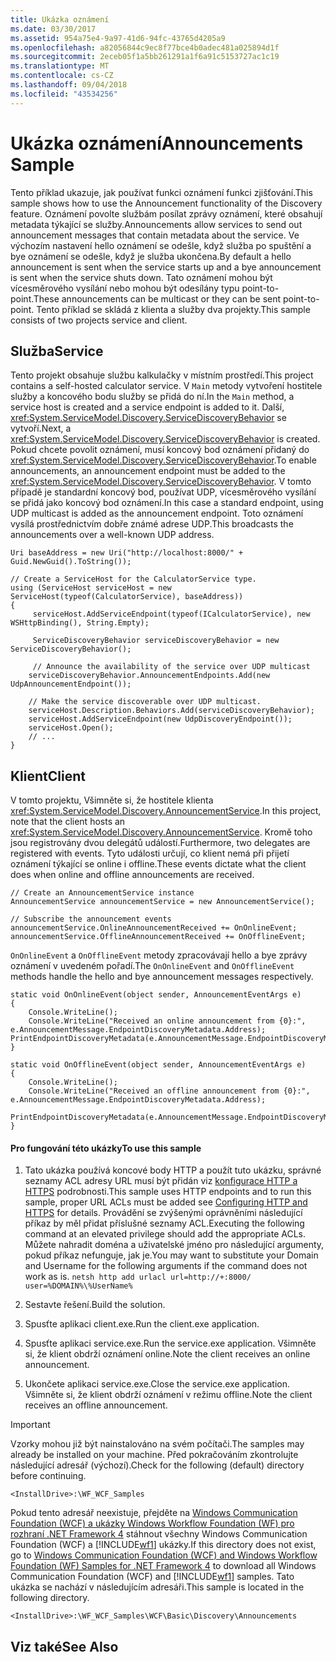 ```yaml
---
title: Ukázka oznámení
ms.date: 03/30/2017
ms.assetid: 954a75e4-9a97-41d6-94fc-43765d4205a9
ms.openlocfilehash: a82056844c9ec8f77bce4b0adec481a025894d1f
ms.sourcegitcommit: 2eceb05f1a5bb261291a1f6a91c5153727ac1c19
ms.translationtype: MT
ms.contentlocale: cs-CZ
ms.lasthandoff: 09/04/2018
ms.locfileid: "43534256"
---
```

# <a name="announcements-sample"></a><span data-ttu-id="a5333-102">Ukázka oznámení</span><span class="sxs-lookup"><span data-stu-id="a5333-102">Announcements Sample</span></span>
<span data-ttu-id="a5333-103">Tento příklad ukazuje, jak používat funkci oznámení funkci zjišťování.</span><span class="sxs-lookup"><span data-stu-id="a5333-103">This sample shows how to use the Announcement functionality of the Discovery feature.</span></span> <span data-ttu-id="a5333-104">Oznámení povolte službám posílat zprávy oznámení, které obsahují metadata týkající se služby.</span><span class="sxs-lookup"><span data-stu-id="a5333-104">Announcements allow services to send out announcement messages that contain metadata about the service.</span></span> <span data-ttu-id="a5333-105">Ve výchozím nastavení hello oznámení se odešle, když služba po spuštění a bye oznámení se odešle, když je služba ukončena.</span><span class="sxs-lookup"><span data-stu-id="a5333-105">By default a hello announcement is sent when the service starts up and a bye announcement is sent when the service shuts down.</span></span> <span data-ttu-id="a5333-106">Tato oznámení mohou být vícesměrového vysílání nebo mohou být odesílány typu point-to-point.</span><span class="sxs-lookup"><span data-stu-id="a5333-106">These announcements can be multicast or they can be sent point-to-point.</span></span> <span data-ttu-id="a5333-107">Tento příklad se skládá z klienta a služby dva projekty.</span><span class="sxs-lookup"><span data-stu-id="a5333-107">This sample consists of two projects service and client.</span></span>  
  
## <a name="service"></a><span data-ttu-id="a5333-108">Služba</span><span class="sxs-lookup"><span data-stu-id="a5333-108">Service</span></span>  
 <span data-ttu-id="a5333-109">Tento projekt obsahuje službu kalkulačky v místním prostředí.</span><span class="sxs-lookup"><span data-stu-id="a5333-109">This project contains a self-hosted calculator service.</span></span> <span data-ttu-id="a5333-110">V `Main` metody vytvoření hostitele služby a koncového bodu služby se přidá do ní.</span><span class="sxs-lookup"><span data-stu-id="a5333-110">In the `Main` method, a service host is created and a service endpoint is added to it.</span></span> <span data-ttu-id="a5333-111">Další, <xref:System.ServiceModel.Discovery.ServiceDiscoveryBehavior> se vytvoří.</span><span class="sxs-lookup"><span data-stu-id="a5333-111">Next, a <xref:System.ServiceModel.Discovery.ServiceDiscoveryBehavior> is created.</span></span> <span data-ttu-id="a5333-112">Pokud chcete povolit oznámení, musí koncový bod oznámení přidaný do <xref:System.ServiceModel.Discovery.ServiceDiscoveryBehavior>.</span><span class="sxs-lookup"><span data-stu-id="a5333-112">To enable announcements, an announcement endpoint must be added to the <xref:System.ServiceModel.Discovery.ServiceDiscoveryBehavior>.</span></span> <span data-ttu-id="a5333-113">V tomto případě je standardní koncový bod, používat UDP, vícesměrového vysílání se přidá jako koncový bod oznámení.</span><span class="sxs-lookup"><span data-stu-id="a5333-113">In this case a standard endpoint, using UDP multicast is added as the announcement endpoint.</span></span> <span data-ttu-id="a5333-114">Toto oznámení vysílá prostřednictvím dobře známé adrese UDP.</span><span class="sxs-lookup"><span data-stu-id="a5333-114">This broadcasts the announcements over a well-known UDP address.</span></span>  
  
```  
Uri baseAddress = new Uri("http://localhost:8000/" + Guid.NewGuid().ToString());  
  
// Create a ServiceHost for the CalculatorService type.  
using (ServiceHost serviceHost = new ServiceHost(typeof(CalculatorService), baseAddress))  
{  
     serviceHost.AddServiceEndpoint(typeof(ICalculatorService), new WSHttpBinding(), String.Empty);  
  
     ServiceDiscoveryBehavior serviceDiscoveryBehavior = new ServiceDiscoveryBehavior();  
  
     // Announce the availability of the service over UDP multicast  
    serviceDiscoveryBehavior.AnnouncementEndpoints.Add(new UdpAnnouncementEndpoint());  
  
    // Make the service discoverable over UDP multicast.  
    serviceHost.Description.Behaviors.Add(serviceDiscoveryBehavior);                  
    serviceHost.AddServiceEndpoint(new UdpDiscoveryEndpoint());  
    serviceHost.Open();  
    // ...  
}  
```  
  
## <a name="client"></a><span data-ttu-id="a5333-115">Klient</span><span class="sxs-lookup"><span data-stu-id="a5333-115">Client</span></span>  
 <span data-ttu-id="a5333-116">V tomto projektu, Všimněte si, že hostitele klienta <xref:System.ServiceModel.Discovery.AnnouncementService>.</span><span class="sxs-lookup"><span data-stu-id="a5333-116">In this project, note that the client hosts an <xref:System.ServiceModel.Discovery.AnnouncementService>.</span></span> <span data-ttu-id="a5333-117">Kromě toho jsou registrovány dvou delegátů událostí.</span><span class="sxs-lookup"><span data-stu-id="a5333-117">Furthermore, two delegates are registered with events.</span></span> <span data-ttu-id="a5333-118">Tyto události určují, co klient nemá při přijetí oznámení týkající se online i offline.</span><span class="sxs-lookup"><span data-stu-id="a5333-118">These events dictate what the client does when online and offline announcements are received.</span></span>  
  
```  
// Create an AnnouncementService instance  
AnnouncementService announcementService = new AnnouncementService();  
  
// Subscribe the announcement events  
announcementService.OnlineAnnouncementReceived += OnOnlineEvent;  
announcementService.OfflineAnnouncementReceived += OnOfflineEvent;  
```  
  
 <span data-ttu-id="a5333-119">`OnOnlineEvent` a `OnOfflineEvent` metody zpracovávají hello a bye zprávy oznámení v uvedeném pořadí.</span><span class="sxs-lookup"><span data-stu-id="a5333-119">The `OnOnlineEvent` and `OnOfflineEvent` methods handle the hello and bye announcement messages respectively.</span></span>  
  
```  
static void OnOnlineEvent(object sender, AnnouncementEventArgs e)  
{  
    Console.WriteLine();              
    Console.WriteLine("Received an online announcement from {0}:", e.AnnouncementMessage.EndpointDiscoveryMetadata.Address);  
PrintEndpointDiscoveryMetadata(e.AnnouncementMessage.EndpointDiscoveryMetadata);  
}  
  
static void OnOfflineEvent(object sender, AnnouncementEventArgs e)  
{  
    Console.WriteLine();  
    Console.WriteLine("Received an offline announcement from {0}:", e.AnnouncementMessage.EndpointDiscoveryMetadata.Address);  
            PrintEndpointDiscoveryMetadata(e.AnnouncementMessage.EndpointDiscoveryMetadata);  
}  
```  
  
#### <a name="to-use-this-sample"></a><span data-ttu-id="a5333-120">Pro fungování této ukázky</span><span class="sxs-lookup"><span data-stu-id="a5333-120">To use this sample</span></span>  
  
1.  <span data-ttu-id="a5333-121">Tato ukázka používá koncové body HTTP a použít tuto ukázku, správné seznamy ACL adresy URL musí být přidán viz [konfigurace HTTP a HTTPS](https://go.microsoft.com/fwlink/?LinkId=70353) podrobnosti.</span><span class="sxs-lookup"><span data-stu-id="a5333-121">This sample uses HTTP endpoints and to run this sample, proper URL ACLs must be added see [Configuring HTTP and HTTPS](https://go.microsoft.com/fwlink/?LinkId=70353) for details.</span></span> <span data-ttu-id="a5333-122">Provádění se zvýšenými oprávněními následující příkaz by měl přidat příslušné seznamy ACL.</span><span class="sxs-lookup"><span data-stu-id="a5333-122">Executing the following command at an elevated privilege should add the appropriate ACLs.</span></span> <span data-ttu-id="a5333-123">Můžete nahradit doména a uživatelské jméno pro následující argumenty, pokud příkaz nefunguje, jak je.</span><span class="sxs-lookup"><span data-stu-id="a5333-123">You may want to substitute your Domain and Username for the following arguments if the command does not work as is.</span></span> `netsh http add urlacl url=http://+:8000/ user=%DOMAIN%\%UserName%`  
  
2.  <span data-ttu-id="a5333-124">Sestavte řešení.</span><span class="sxs-lookup"><span data-stu-id="a5333-124">Build the solution.</span></span>  
  
3.  <span data-ttu-id="a5333-125">Spusťte aplikaci client.exe.</span><span class="sxs-lookup"><span data-stu-id="a5333-125">Run the client.exe application.</span></span>  
  
4.  <span data-ttu-id="a5333-126">Spusťte aplikaci service.exe.</span><span class="sxs-lookup"><span data-stu-id="a5333-126">Run the service.exe application.</span></span> <span data-ttu-id="a5333-127">Všimněte si, že klient obdrží oznámení online.</span><span class="sxs-lookup"><span data-stu-id="a5333-127">Note the client receives an online announcement.</span></span>  
  
5.  <span data-ttu-id="a5333-128">Ukončete aplikaci service.exe.</span><span class="sxs-lookup"><span data-stu-id="a5333-128">Close the service.exe application.</span></span> <span data-ttu-id="a5333-129">Všimněte si, že klient obdrží oznámení v režimu offline.</span><span class="sxs-lookup"><span data-stu-id="a5333-129">Note the client receives an offline announcement.</span></span>  
  
> [!IMPORTANT]
>  <span data-ttu-id="a5333-130">Vzorky mohou již být nainstalováno na svém počítači.</span><span class="sxs-lookup"><span data-stu-id="a5333-130">The samples may already be installed on your machine.</span></span> <span data-ttu-id="a5333-131">Před pokračováním zkontrolujte následující adresář (výchozí).</span><span class="sxs-lookup"><span data-stu-id="a5333-131">Check for the following (default) directory before continuing.</span></span>  
>   
>  `<InstallDrive>:\WF_WCF_Samples`  
>   
>  <span data-ttu-id="a5333-132">Pokud tento adresář neexistuje, přejděte na [Windows Communication Foundation (WCF) a ukázky Windows Workflow Foundation (WF) pro rozhraní .NET Framework 4](https://go.microsoft.com/fwlink/?LinkId=150780) stáhnout všechny Windows Communication Foundation (WCF) a [!INCLUDE[wf1](../../../../includes/wf1-md.md)] ukázky.</span><span class="sxs-lookup"><span data-stu-id="a5333-132">If this directory does not exist, go to [Windows Communication Foundation (WCF) and Windows Workflow Foundation (WF) Samples for .NET Framework 4](https://go.microsoft.com/fwlink/?LinkId=150780) to download all Windows Communication Foundation (WCF) and [!INCLUDE[wf1](../../../../includes/wf1-md.md)] samples.</span></span> <span data-ttu-id="a5333-133">Tato ukázka se nachází v následujícím adresáři.</span><span class="sxs-lookup"><span data-stu-id="a5333-133">This sample is located in the following directory.</span></span>  
>   
>  `<InstallDrive>:\WF_WCF_Samples\WCF\Basic\Discovery\Announcements`  
  
## <a name="see-also"></a><span data-ttu-id="a5333-134">Viz také</span><span class="sxs-lookup"><span data-stu-id="a5333-134">See Also</span></span>
